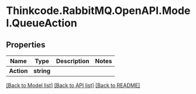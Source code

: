 # Thinkcode.RabbitMQ.OpenAPI.Model.QueueAction
## Properties

Name | Type | Description | Notes
------------ | ------------- | ------------- | -------------
**Action** | **string** |  | 

[[Back to Model list]](../README.md#documentation-for-models) [[Back to API list]](../README.md#documentation-for-api-endpoints) [[Back to README]](../README.md)


